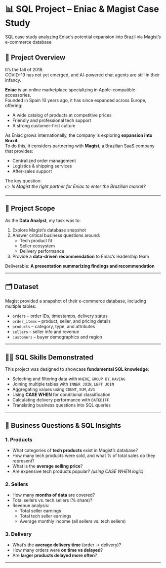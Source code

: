# 📊 SQL Project – Eniac & Magist Case Study
SQL case study analyzing Eniac’s potential expansion into Brazil via Magist’s e-commerce database

## 📌 Project Overview
It’s the fall of 2018.  
COVID-19 has not yet emerged, and AI-powered chat agents are still in their infancy.  

**Eniac** is an online marketplace specializing in Apple-compatible accessories.  
Founded in Spain 10 years ago, it has since expanded across Europe, offering:
- A wide catalog of products at competitive prices  
- Friendly and professional tech support  
- A strong customer-first culture  

As Eniac grows internationally, the company is exploring **expansion into Brazil**.  
To do this, it considers partnering with **Magist**, a Brazilian SaaS company that provides:
- Centralized order management  
- Logistics & shipping services  
- After-sales support  

The key question:  
👉 *Is Magist the right partner for Eniac to enter the Brazilian market?*

---

## 🎯 Project Scope
As the **Data Analyst**, my task was to:
1. Explore Magist’s database snapshot  
2. Answer critical business questions around:
   - Tech product fit  
   - Seller ecosystem  
   - Delivery performance  
3. Provide a **data-driven recommendation** to Eniac’s leadership team  

Deliverable: **A presentation summarizing findings and recommendation**

---

## 🗂️ Dataset
Magist provided a snapshot of their e-commerce database, including multiple tables:  
- `orders` – order IDs, timestamps, delivery status  
- `order_items` – product, seller, and pricing details  
- `products` – category, type, and attributes  
- `sellers` – seller info and revenue  
- `customers` – buyer demographics and region  

---

## 🧑‍💻 SQL Skills Demonstrated
This project was designed to showcase **fundamental SQL knowledge**:
- Selecting and filtering data with `WHERE`, `GROUP BY`, `HAVING`  
- Joining multiple tables with `INNER JOIN`, `LEFT JOIN`  
- Aggregating values using `COUNT`, `SUM`, `AVG`  
- Using **CASE WHEN** for conditional classification  
- Calculating delivery performance with `DATEDIFF`  
- Translating business questions into SQL queries  

---

## 🔎 Business Questions & SQL Insights
### 1. Products
- What categories of **tech products** exist in Magist’s database?  
- How many tech products were sold, and what % of total sales do they represent?  
- What is the **average selling price**?  
- Are expensive tech products popular? *(using CASE WHEN logic)*  

### 2. Sellers
- How many **months of data** are covered?  
- Total sellers vs. tech sellers (% share)?  
- Revenue analysis:  
  - Total seller earnings  
  - Total tech seller earnings  
  - Average monthly income (all sellers vs. tech sellers)  

### 3. Delivery
- What’s the **average delivery time** (order → delivery)?  
- How many orders were **on time vs delayed**?  
- Are **larger products delayed more often**?  

---



